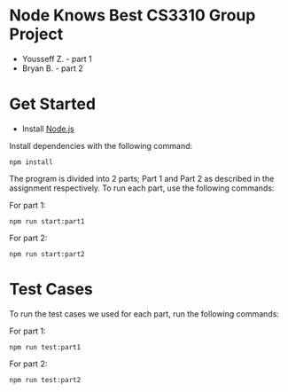 # Node Knows Best CS3310 Group Project

- Yousseff Z. - part 1
- Bryan B. - part 2

# Get Started

- Install [Node.js](https://nodejs.org/en)

Install dependencies with the following command:

```shell
npm install
```

The program is divided into 2 parts; Part 1 and Part 2 as described in the assignment respectively.
To run each part, use the following commands:

For part 1:

```shell
npm run start:part1
```

For part 2:

```shell
npm run start:part2
```

# Test Cases

To run the test cases we used for each part, run the following commands:

For part 1:

```shell
npm run test:part1
```

For part 2:

```shell
npm run test:part2
```
